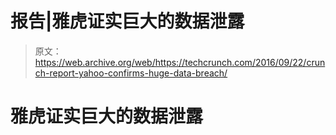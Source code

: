 # 报告|雅虎证实巨大的数据泄露

> 原文：<https://web.archive.org/web/https://techcrunch.com/2016/09/22/crunch-report-yahoo-confirms-huge-data-breach/>

# 雅虎证实巨大的数据泄露